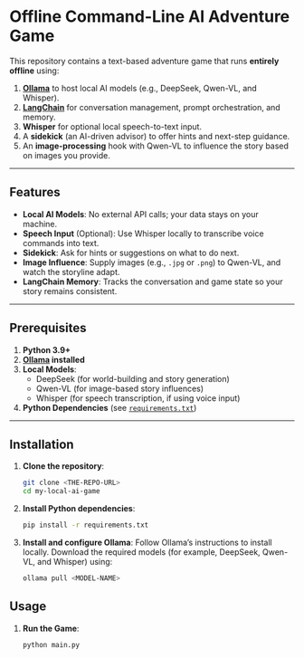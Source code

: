 # Offline Command-Line AI Adventure Game

This repository contains a text-based adventure game that runs **entirely offline** using:

1. **[Ollama](https://github.com/jmorganca/ollama)** to host local AI models (e.g., DeepSeek, Qwen-VL, and Whisper).
2. **[LangChain](https://github.com/hwchase17/langchain)** for conversation management, prompt orchestration, and memory.
3. **Whisper** for optional local speech-to-text input.
4. A **sidekick** (an AI-driven advisor) to offer hints and next-step guidance.
5. An **image-processing** hook with Qwen-VL to influence the story based on images you provide.

---

## Features

- **Local AI Models**: No external API calls; your data stays on your machine.
- **Speech Input** (Optional): Use Whisper locally to transcribe voice commands into text.
- **Sidekick**: Ask for hints or suggestions on what to do next.
- **Image Influence**: Supply images (e.g., `.jpg` or `.png`) to Qwen-VL, and watch the storyline adapt.
- **LangChain Memory**: Tracks the conversation and game state so your story remains consistent.

---

## Prerequisites

1. **Python 3.9+**
2. **[Ollama](https://github.com/jmorganca/ollama) installed**
3. **Local Models**:
   - DeepSeek (for world-building and story generation)
   - Qwen-VL (for image-based story influences)
   - Whisper (for speech transcription, if using voice input)
4. **Python Dependencies** (see [`requirements.txt`](./requirements.txt))

---

## Installation

1. **Clone the repository**:
   ```bash
   git clone <THE-REPO-URL>
   cd my-local-ai-game

2. **Install Python dependencies**:
    ```bash
    pip install -r requirements.txt

3. **Install and configure Ollama**:
    Follow Ollama’s instructions to install locally.
    Download the required models (for example, DeepSeek, Qwen-VL, and Whisper) using:
    ```bash
    ollama pull <MODEL-NAME>

## Usage

1. **Run the Game**:
   ```bash
   python main.py
